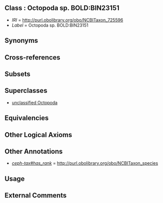 
## Class : Octopoda sp. BOLD:BIN23151

 * *IRI* = http://purl.obolibrary.org/obo/NCBITaxon_725596
 * *Label* = Octopoda sp. BOLD:BIN23151

## Synonyms


## Cross-references


## Subsets


## Superclasses

 * [unclassified Octopoda](../../NCBITaxon/50/NCBITaxon_720550.md)

## Equivalencies


## Other Logical Axioms


## Other Annotations

 * *[ceph-tax#has_rank](../../ceph-tax#has/nk/ceph-tax#has_rank.md)* = http://purl.obolibrary.org/obo/NCBITaxon_species

## Usage


## External Comments

